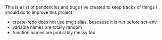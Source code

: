 This is a list of pendencies and bugs I've created to keep tracks of things I should do to improve this project

- create-repo does not use tmgit alias, beacause it is run before set-env
- variable names are totally random
- function names are probrably messy too
